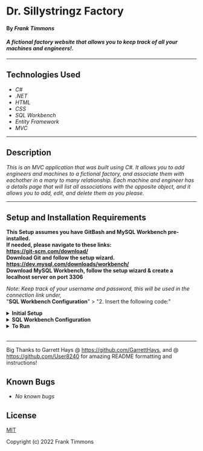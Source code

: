 # Dr. Sillystringz Factory

#### By _**Frank Timmons**_  

#### _A fictional factory website that allows you to keep track of all your machines and engineers!._  

---


## Technologies Used

* _C#_
* _.NET_
* _HTML_
* _CSS_
* _SQL Workbench_
* _Entity Framework_
* _MVC_

---
## Description

_This is an MVC application that was built using C#. It allows you to add engineers and machines to a fictional factory, and associate them with eachother in a many to many relationship. Each machine and engineer has a details page that will list all associations with the opposite object, and it allows you to add, edit, and delete them as you please._

---
## Setup and Installation Requirements
**This Setup assumes you have GitBash and MySQL Workbench pre-installed.   
If needed, please navigate to these links:  
https://git-scm.com/download/  
Download Git and follow the setup wizard.  
https://dev.mysql.com/downloads/workbench/  
Download MySQL Workbench, follow the setup wizard & create a localhost server on port 3306**


*Note: Keep track of your username and password, this will be used in the connection link under,*  
"**SQL Workbench Configuration**" > "2. Insert the following code:"

<details>
<summary><strong>Initial Setup</strong></summary>
<ol>
<li>Copy the git repository url: https://github.com/FrankTimmons/Factory.Solution
<li>Open a terminal and navigate to your Desktop with <strong>cd</strong> command
<li>Run,   
<strong>$ git clone https://github.com/FrankTimmons/Factory.Solution</strong>
<li>In the terminal, navigate into the root directory of the cloned project folder "Factory.Solution".
<li>Navigate to the projects root directory, "Factory".
<li>Move onto "SQL Workbench Configuration" instructions below to build the necessary database.
<br>
</details>

<details>
<summary><strong>SQL Workbench Configuration</strong></summary>
<ol>
<li>Create an appsetting.json file in the "Factory" directory  
   <pre>Factory.Solution
   └── Factory
    └── appsetting.json</pre>
<li> Insert the following code: <br>

<pre>{
  "ConnectionStrings": {
    "DefaultConnection": "Server=localhost;Port=3306;database=frank_timmons;uid=[YOUR-USERNAME-HERE];pwd=[YOUR-PASSWORD-HERE];"
  }
}</pre>
<small>*Note: you must include your password in the code block section labeled "YOUR-PASSWORD-HERE".</small><br>
<small>**Note: you must include your username in the code block section labeled "YOUR-USERNAME-HERE".</small><br>
<small>***Note: if you plan to push this cloned project to a public-facing repository, remember to add the appsettings.json file to your .gitignore before doing so.</small>

<li>In root directory of project folder "Factory", run  
<strong>$ dotnet ef database update</strong></li>


<ol> 
  <li>Open SQL Workbench.
  <li>Navigate to "frank_timmons" schema.
  <li>Click the drop down, select "Tables" drop down.
  <li>Verify the tables, you should see <strong>engineers</strong>, <strong>machines</strong>, and <strong>engineermachine</strong></li>
</ol>
  
</details>

<details>
<summary><strong>To Run</strong></summary>
Navigate to:  
   <pre>Factory.Solution
   └── <strong>Factory</strong></pre>

Run ```$ dotnet restore``` in the terminal.<br>
Run ```$ dotnet run``` in the terminal.
</details>

<br>

---

Big Thanks to Garrett Hays @ https://github.com/GarrettHays, and @ https://github.com/User8240 for amazing README formatting and instructions!

## Known Bugs

* _No known bugs_

## License

[MIT](/LICENSE)

Copyright (c) 2022 Frank Timmons